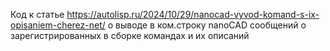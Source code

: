 Код к статье https://autolisp.ru/2024/10/29/nanocad-vyvod-komand-s-ix-opisaniem-cherez-net/ о выводе в ком.строку nanoCAD сообщений о зарегистрированных в сборке командах и их описаний
